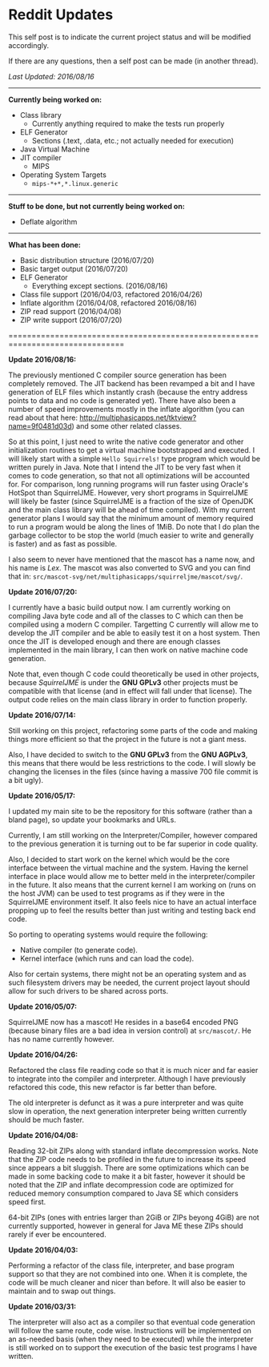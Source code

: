# Reddit Updates

This self post is to indicate the current project status and will be modified
accordingly.

If there are any questions, then a self post can be made (in another thread).

_Last Updated: 2016/08/16_

----

__Currently being worked on:__

 * Class library
   * Currently anything required to make the tests run properly
 * ELF Generator
   * Sections (.text, .data, etc.; not actually needed for execution)
 * Java Virtual Machine
 * JIT compiler
   * MIPS
 * Operating System Targets
   * `mips-*+*,*.linux.generic`

----

__Stuff to be done, but not currently being worked on:__

 * Deflate algorithm

----

__What has been done:__

 * Basic distribution structure (2016/07/20)
 * Basic target output (2016/07/20)
 * ELF Generator
   * Everything except sections. (2016/08/16)
 * Class file support (2016/04/03, refactored 2016/04/26)
 * Inflate algorithm (2016/04/08, refactored 2016/08/16)
 * ZIP read support (2016/04/08)
 * ZIP write support (2016/07/20)

===============================================================================

__Update 2016/08/16:__

The previously mentioned C compiler source generation has been completely
removed. The JIT backend has been revamped a bit and I have generation of
ELF files which instantly crash (because the entry address points to data and
no code is generated yet). There have also been a number of speed improvements
mostly in the inflate algorithm (you can read about that here:
<http://multiphasicapps.net/tktview?name=9f0481d03d>) and some other related
classes.

So at this point, I just need to write the native code generator and other
initialization routines to get a virtual machine bootstrapped and executed. I
will likely start with a simple `Hello Squirrels!` type program which would be
written purely in Java. Note that I intend the JIT to be very fast when it
comes to code generation, so that not all optimizations will be accounted for.
For comparison, long running programs will run faster using Oracle's HotSpot
than SquirrelJME. However, very short programs in SquirrelJME will likely be
faster (since SquirrelJME is a fraction of the size of OpenJDK and the main
class library will be ahead of time compiled). With my current generator plans
I would say that the minimum amount of memory required to run a program would
be along the lines of 1MiB. Do note that I do plan the garbage collector to be
stop the world (much easier to write and generally is faster) and as fast as
possible.

I also seem to never have mentioned that the mascot has a name now, and his
name is _Lex_. The mascot was also converted to SVG and you can find that
in: `src/mascot-svg/net/multiphasicapps/squirreljme/mascot/svg/`.

__Update 2016/07/20:__

I currently have a basic build output now. I am currently working on compiling
Java byte code and all of the classes to C which can then be compiled using a
modern C compiler. Targetting C currently will allow me to develop the JIT
compiler and be able to easily test it on a host system. Then once the JIT is
developed enough and there are enough classes implemented in the main library,
I can then work on native machine code generation.

Note that, even though C code could theoretically be used in other projects,
because _SquirrelJME_ is under the **GNU GPLv3** other projects must be
compatible with that license (and in effect will fall under that license). The
output code relies on the main class library in order to function properly.

__Update 2016/07/14:__

Still working on this project, refactoring some parts of the code and making
things more efficient so that the project in the future is not a giant mess.

Also, I have decided to switch to the **GNU GPLv3** from the **GNU AGPLv3**,
this means that there would be less restrictions to the code. I will slowly be
changing the licenses in the files (since having a massive 700 file commit is
a bit ugly).

__Update 2016/05/17:__

I updated my main site to be the repository for this software (rather than a
bland page), so update your bookmarks and URLs.

Currently, I am still working on the Interpreter/Compiler, however compared to
the previous generation it is turning out to be far superior in code quality.

Also, I decided to start work on the kernel which would be the core interface
between the virtual machine and the system. Having the kernel interface in
place would allow me to better meld in the interpreter/compiler in the future.
It also means that the current kernel I am working on (runs on the host JVM)
can be used to test programs as if they were in the SquirrelJME environment
itself. It also feels nice to have an actual interface propping up to feel the
results better than just writing and testing back end code.

So porting to operating systems would require the following:

 * Native compiler (to generate code).
 * Kernel interface (which runs and can load the code).

Also for certain systems, there might not be an operating system and as such
filesystem drivers may be needed, the current project layout should allow for
such drivers to be shared across ports.

__Update 2016/05/07:__

SquirrelJME now has a mascot! He resides in a base64 encoded PNG (because
binary files are a bad idea in version control) at `src/mascot/`.
He has no name currently however.

__Update 2016/04/26:__

Refactored the class file reading code so that it is much nicer and far easier
to integrate into the compiler and interpreter. Although I have previously
refactored this code, this new refactor is far better than before.

The old interpreter is defunct as it was a pure interpreter and was quite slow
in operation, the next generation interpreter being written currently should be
much faster.

__Update 2016/04/08:__

Reading 32-bit ZIPs along with standard inflate decompression works. Note that
the ZIP code needs to be profiled in the future to increase its speed since
appears a bit sluggish. There are some optimizations which can be made in some
backing code to make it a bit faster, however it should be noted that the ZIP
and inflate decompression code are optimized for reduced memory consumption
compared to Java SE which considers speed first.

64-bit ZIPs (ones with entries larger than 2GiB or ZIPs beyong 4GiB) are not
currently supported, however in general for Java ME these ZIPs should rarely
if ever be encountered.

__Update 2016/04/03:__

Performing a refactor of the class file, interpreter, and base program support
so that they are not combined into one. When it is complete, the code will be
much cleaner and nicer than before. It will also be easier to maintain and to
swap out things.

__Update 2016/03/31:__

The interpreter will also act as a compiler so that eventual code generation
will follow the same route, code wise. Instructions will be implemented on an
as-needed basis (when they need to be executed) while the interpreter is still
worked on to support the execution of the basic test programs I have written.

